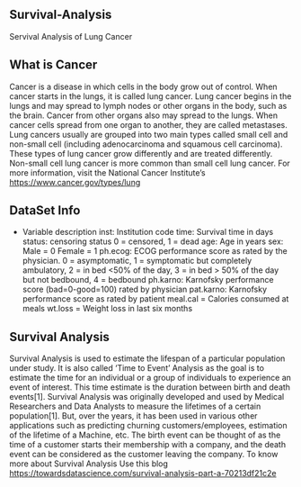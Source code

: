 ## Survival-Analysis
Servival Analysis of Lung Cancer
## What is Cancer
Cancer is a disease in which cells in the body grow out of control. When cancer starts in the lungs, it is called lung cancer.
Lung cancer begins in the lungs and may spread to lymph nodes or other organs in the body, such as the brain. Cancer from other organs also may spread to the lungs. When cancer cells spread from one organ to another, they are called metastases.
Lung cancers usually are grouped into two main types called small cell and non-small cell (including adenocarcinoma and squamous cell carcinoma). These types of lung cancer grow differently and are treated differently. Non-small cell lung cancer is more common than small cell lung cancer.
For more information, visit the National Cancer Institute’s https://www.cancer.gov/types/lung


## DataSet Info
* Variable description
inst: Institution code
time: Survival time in days
status: censoring status 0 = censored, 1 = dead
age: Age in years
sex: Male = 0 Female = 1
ph.ecog: ECOG performance score as rated by the physician. 0 = asymptomatic, 1 = symptomatic but completely ambulatory, 2 = in bed <50% of the day, 3 = in bed > 50% of the day but not bedbound, 4 = bedbound
ph.karno: Karnofsky performance score (bad=0-good=100) rated by physician
pat.karno: Karnofsky performance score as rated by patient
meal.cal = Calories consumed at meals
wt.loss = Weight loss in last six months

## Survival Analysis
Survival Analysis is used to estimate the lifespan of a particular population under study. It is also called ‘Time to Event’ Analysis as the goal is to estimate the time for an individual or a group of individuals to experience an event of interest. This time estimate is the duration between birth and death events[1]. Survival Analysis was originally developed and used by Medical Researchers and Data Analysts to measure the lifetimes of a certain population[1]. But, over the years, it has been used in various other applications such as predicting churning customers/employees, estimation of the lifetime of a Machine, etc. The birth event can be thought of as the time of a customer starts their membership with a company, and the death event can be considered as the customer leaving the company. To know more about Survival Analysis Use this blog
https://towardsdatascience.com/survival-analysis-part-a-70213df21c2e



